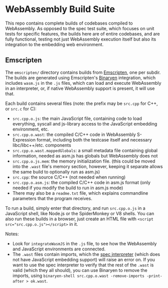 
# WebAssembly Build Suite

This repo contains complete builds of codebases compiled to WebAssembly. As
opposed to the spec test suite, which focuses on unit tests for specific
features, the builds here are of entire codebases, and are fully functional,
testing not just WebAssembly execution itself but also its integration to
the embedding web environment.

## Emscripten

The `emscripten/` directory contains builds from [Emscripten](http://emscripten.org), one per subdir.
The builds are generated using Emscripten's [Binaryen](https://github.com/WebAssembly/binaryen) integration, which
includes `wasm.js` in the `.js` files, which can load and execute WebAssembly
in an interpreter, or, if native WebAssembly support is present, it will
use that.

Each build contains several files (note: the prefix may be `src.cpp` for C++,
or `src.c` for C):

 * `src.cpp.o.js`: the main JavaScript file, containing code to load everything, syscall and js-library access to the JavaScript embedding environment, etc.
 * `src.cpp.o.wast`: the compiled C/C++ code in WebAssembly S-Expression format, including both the testcase itself and necessary libc/libc++/etc. components
 * `src.cpp.o.wast.mappedGlobals`: a small metadata file containing global information, needed as asm.js has globals but WebAssembly does not
 * `src.cpp.o.js.mem`: the memory initialization file. (this could be moved into the `.wast` file's memory section, however, keeping it separate allows the same build to optionally run as asm.js)
 * `src.cpp`: the source C/C++ (not needed when running)
 * `src.cpp.o.asm.js`: the compiled C/C++ code in asm.js format (only needed if you modify the build to run in asm.js mode)
 * There may also be a `readme.txt` file, which explains commandline parameters that the program receives.

To run a build, simply enter that directory, and run `src.cpp.o.js` in a JavaScript shell, like Node.js or the SpiderMonkey or V8 shells. You can also run these builds in a browser, just create an HTML file with `<script src="src.cpp.o.js"></script>` in it.

Notes:

 * Look for `integrateWasmJS` in the `.js` file, to see how the WebAssembly and JavaScript environments are connected.
 * The `.wast` files contain imports, which the [spec interpreter](https://github.com/WebAssembly/spec) (which does not have JavaScript embedding support) will raise an error on. If you want to use the spec interpreter to verify that the rest of the `.wast` is valid (which they all should), you can use Binaryen to remove the imports, using `binaryen-shell src.cpp.o.wast -remove-imports -print-after > ok.wast`.

